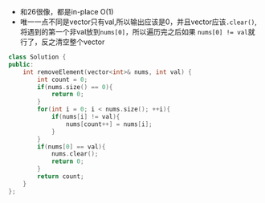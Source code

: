 * 和26很像，都是in-place O(1)
* 唯一一点不同是vector只有val,所以输出应该是0，并且vector应该```.clear()```,将遇到的第一个非val放到```nums[0]```，所以遍历完之后如果
```nums[0] != val```就行了，反之清空整个vector
```c++
class Solution {
public:
    int removeElement(vector<int>& nums, int val) {
        int count = 0;
        if(nums.size() == 0){
            return 0;
        }
        for(int i = 0; i < nums.size(); ++i){
            if(nums[i] != val){
                nums[count++] = nums[i];
            }
        }
        if(nums[0] == val){
            nums.clear();
            return 0;
        }
        return count;
    }
};
```

